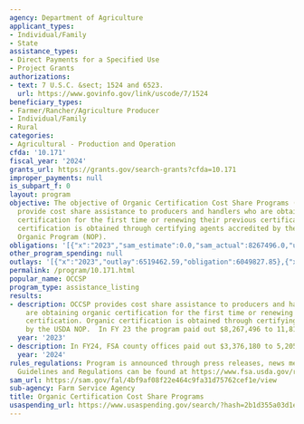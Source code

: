 ```yaml
---
agency: Department of Agriculture
applicant_types:
- Individual/Family
- State
assistance_types:
- Direct Payments for a Specified Use
- Project Grants
authorizations:
- text: 7 U.S.C. &sect; 1524 and 6523.
  url: https://www.govinfo.gov/link/uscode/7/1524
beneficiary_types:
- Farmer/Rancher/Agriculture Producer
- Individual/Family
- Rural
categories:
- Agricultural - Production and Operation
cfda: '10.171'
fiscal_year: '2024'
grants_url: https://grants.gov/search-grants?cfda=10.171
improper_payments: null
is_subpart_f: 0
layout: program
objective: The objective of Organic Certification Cost Share Programs (OCCSP) is to
  provide cost share assistance to producers and handlers who are obtaining organic
  certification for the first time or renewing their previous certification. Organic
  certification is obtained through certifying agents accredited by the USDA National
  Organic Program (NOP).
obligations: '[{"x":"2023","sam_estimate":0.0,"sam_actual":8267496.0,"usa_spending_actual":6049827.85},{"x":"2024","sam_estimate":0.0,"sam_actual":9971339.0,"usa_spending_actual":6813913.58},{"x":"2025","sam_estimate":0.0,"sam_actual":2000000.0,"usa_spending_actual":1668129.68}]'
other_program_spending: null
outlays: '[{"x":"2023","outlay":6519462.59,"obligation":6049827.85},{"x":"2024","outlay":6218736.46,"obligation":6813913.58},{"x":"2025","outlay":1658952.49,"obligation":1668129.68}]'
permalink: /program/10.171.html
popular_name: OCCSP
program_type: assistance_listing
results:
- description: OCCSP provides cost share assistance to producers and handlers who
    are obtaining organic certification for the first time or renewing their previous
    certification. Organic certification is obtained through certifying agents accredited
    by the USDA NOP.  In FY 23 the program paid out $8,267,496 to 11,810 organic operations.
  year: '2023'
- description: In FY24, FSA county offices paid out $3,376,180 to 5,205 organic operations.
  year: '2024'
rules_regulations: Program is announced through press releases, news media, and newsletters.
  Guidelines and Regulations can be found at https://www.fsa.usda.gov/resources/programs/organic-certification-cost-share-program-occsp
sam_url: https://sam.gov/fal/4bf9af08f22e464c9fa31d75762cef1e/view
sub-agency: Farm Service Agency
title: Organic Certification Cost Share Programs
usaspending_url: https://www.usaspending.gov/search/?hash=2b1d355a03d1ed363cba2238494e7e1e
---
```

